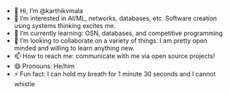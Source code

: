 - 👋 Hi, I’m @karthikvmala
- 👀 I’m interested in AI/ML, networks, databases, etc. Software creation using systems thinking excites me.
- 🌱 I’m currently learning: OSN, databases, and competitive programming
- 💞️ I’m looking to collaborate on a variety of things. I am pretty open minded and willing to learn anything new.
- 📫 How to reach me: communicate with me via open source projects!
- 😄 Pronouns: He/him
- ⚡ Fun fact: I can hold my breath for 1 minute 30 seconds and I cannot whistle

<!---
karthikvmala/karthikvmala is a ✨ special ✨ repository because its `README.md` (this file) appears on your GitHub profile.
You can click the Preview link to take a look at your changes.
--->
